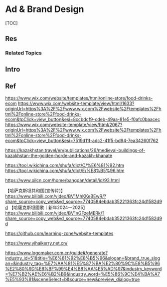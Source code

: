 # Ad & Brand Design

[TOC]



## Res
### Related Topics



## Intro



## Ref
https://www.wix.com/website/templates/html/online-store/food-drinks-ecom
https://www.wix.com/website-template/view/html/1633?originUrl=https%3A%2F%2Fwww.wix.com%2Fwebsite%2Ftemplates%2Fhtml%2Fonline-store%2Ffood-drinks-ecom&tpClick=view_button&esi=8ccbdcf9-cdeb-49aa-81e5-f0afc0baacec
https://www.wix.com/website-template/view/html/2067?originUrl=https%3A%2F%2Fwww.wix.com%2Fwebsite%2Ftemplates%2Fhtml%2Fonline-store%2Ffood-drinks-ecom&tpClick=view_button&esi=7519d11f-adc2-41f5-bd94-7ea34260f762

https://kazakhstan.travel/en/publications/26/medieval-buildings-of-kazakhstan-the-golden-horde-and-kazakh-khanate

https://tool.wikichina.com/shufa/dict/C/%E6%81%92.htm
https://tool.wikichina.com/shufa/dict/E/%E8%B5%96.htm

https://www.oilcn.com/home/bangdan/detail/id/93.html

【哈萨克斯坦共和国(宣传片)】 https://www.bilibili.com/video/BV1MhKKeBEwR/?share_source=copy_web&vd_source=7740584ebdab35221363fc24d1582d9d
【哈薩克斯坦國歌丨新年2024一2025】 https://www.bilibili.com/video/BV1nGFzeMERk/?share_source=copy_web&vd_source=7740584ebdab35221363fc24d1582d9d


https://github.com/learning-zone/website-templates

https://www.yihaikerry.net.cn/

https://www.logomaker.com.cn/guide#/generate?industry_id=51&title=%E6%81%92%E8%B5%96&slogan=&brand_true_slogan=&industry_tag=%E7%AA%81%E5%87%BA%E2%80%9C%E8%B5%96%E2%80%9D%E8%BF%99%E4%B8%AA%E5%AD%97&industry_keyword=%E7%B2%AE%E6%B2%B9&industry_word=%E5%86%9C%E4%BA%A7%E5%93%81&sceneSelect=b&source=new&preview_dialog=true
